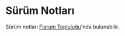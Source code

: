 # Sürüm Notları

<!--
https://github.com/flarum/docs/issues/22
https://laravel.com/docs/5.7/releases

## Versioning Scheme

## Support Policy

## Release Notes
-->

Sürüm notları [Flarum Topluluğu](https://discuss.flarum.org/t/blog?sort=newest)'nda bulunabilir.